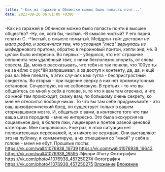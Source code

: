 ```yaml
---
title: "-Как из гаражей в Обнинске можно было попасть почт..."
date: 2023-09-26 06:01:00 +0300
---
```


-Как из гаражей в Обнинске можно было попасть почти в высшее общество?
-Ну, он, хотя бы, чистый.
-В смысле чистый? У его парня гепатит С.
-Чистый, в смысле помытый.
Меф*дрон-гейт доставил не мало рофла, и закончился тем, что условная "лиса" вернулась из мефедр*нового притона, обратно в героиновый притон, хэппи энд, чё.
В целом было интересно. Во первых - убедился, что нет страшнее оппонента чем удалённый твит, с ними бесполезно спорить, от слова совсем. Да, можно рассказывать, что тебя не так поняли, что 100уе ты не за еблю с рус*ёй запрашивал, а за доступ к контенту, да, да, и ещё раз да. Мне плевать, в этих случаях кэш гугла - беспристрастный свидетель.
Во вторых - при падение сверху в низ нет промежуточных остановок. Сочувствую, но не соболезную.
В третьих - то что вы общайтесь со мной у себя в голове, и, то что я вам там отвечаю, и что со мной там происходит, скажу вам, по большому очень секрету, ко мне не относится вообще никак. То что вы там себе придумывайте - это ваш шизофренический бред, он существует только в вашем сторчавшемся мозге. И, общаться с вами, в контексте того что там ваша шиза породила - мне не интересно.
Это была экскурсия на социальное дно, в болоте лжи, лицемерия и понтов разной ценовой категории. Мне понравилось.
Ещё раз, в этой ситуации нет положительных персонажей, и, я никого не осуждаю. Они выставляют это на публику, я комментирую, а их отношения со "мной" у себя в голове - меня не ебут.
Прошлые посты:
<a class="vk-attach" href="https://vk.com/wall41076938_16739">https://vk.com/wall41076938_16739</a>
<a class="vk-attach" href="https://vk.com/wall41076938_16643">https://vk.com/wall41076938_16643</a>
<a class="vk-attach" href="https://vk.com/wall41076938_16595">https://vk.com/wall41076938_16595</a>
#фурри #furry
Фотография
<a class="vk-attach" href="https://vk.com/photo41076938_457250274">https://vk.com/photo41076938_457250274</a>
Фотография
<a class="vk-attach" href="https://vk.com/photo41076938_457250275">https://vk.com/photo41076938_457250275</a>
<a class="vk-attach" href="https://vk.com/photo41076938_457250274">Вложение</a>
<a class="vk-attach" href="https://vk.com/photo41076938_457250275">Вложение</a>
